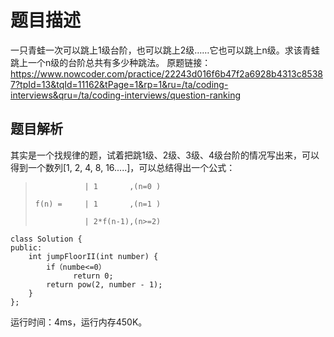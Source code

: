﻿# 题目描述
一只青蛙一次可以跳上1级台阶，也可以跳上2级……它也可以跳上n级。求该青蛙跳上一个n级的台阶总共有多少种跳法。
原题链接：https://www.nowcoder.com/practice/22243d016f6b47f2a6928b4313c85387?tpId=13&tqId=11162&tPage=1&rp=1&ru=/ta/coding-interviews&qru=/ta/coding-interviews/question-ranking

## 题目解析
其实是一个找规律的题，试着把跳1级、2级、3级、4级台阶的情况写出来，可以得到一个数列[1, 2, 4, 8, 16.....]，可以总结得出一个公式：

>                | 1       ,(n=0 ) 
> 
>     f(n) =     | 1       ,(n=1 )
> 
>                | 2*f(n-1),(n>=2)

```
class Solution {
public:
    int jumpFloorII(int number) {
        if（numbe<=0）
              return 0;
        return pow(2, number - 1);
    }
};
```
运行时间：4ms，运行内存450K。



